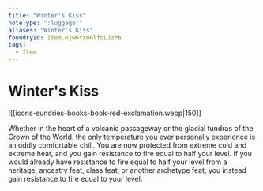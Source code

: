 ```yaml
---
title: "Winter's Kiss"
noteType: ":luggage:"
aliases: "Winter's Kiss"
foundryId: Item.6jw6txm6lfqLJzP6
tags:
  - Item
---
```


# Winter's Kiss
![[icons-sundries-books-book-red-exclamation.webp|150]]

Whether in the heart of a volcanic passageway or the glacial tundras of the Crown of the World, the only temperature you ever personally experience is an oddly comfortable chill. You are now protected from extreme cold and extreme heat, and you gain resistance to fire equal to half your level. If you would already have resistance to fire equal to half your level from a heritage, ancestry feat, class feat, or another archetype feat, you instead gain resistance to fire equal to your level.
